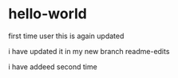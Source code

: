 # hello-world
first time user
this is again updated

i have updated it in my new branch readme-edits

i have addeed second time
